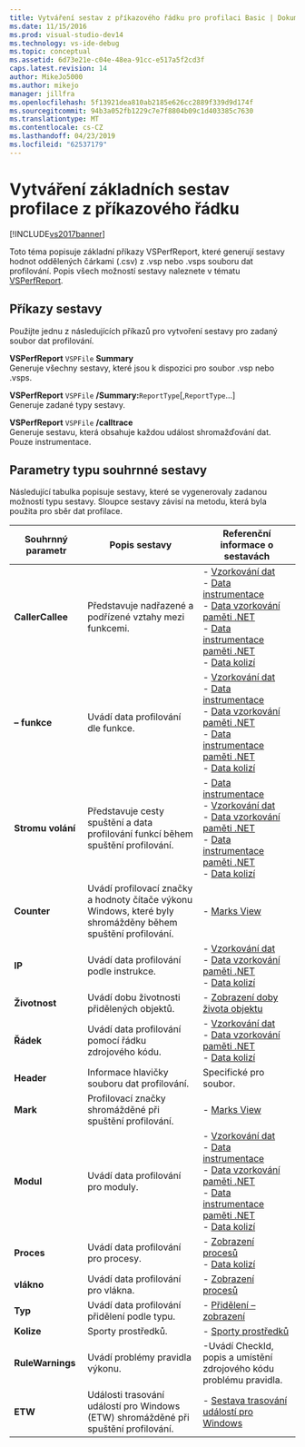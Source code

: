 ```yaml
---
title: Vytváření sestav z příkazového řádku pro profilaci Basic | Dokumentace Microsoftu
ms.date: 11/15/2016
ms.prod: visual-studio-dev14
ms.technology: vs-ide-debug
ms.topic: conceptual
ms.assetid: 6d73e21e-c04e-48ea-91cc-e517a5f2cd3f
caps.latest.revision: 14
author: MikeJo5000
ms.author: mikejo
manager: jillfra
ms.openlocfilehash: 5f13921dea810ab2185e626cc2889f339d9d174f
ms.sourcegitcommit: 94b3a052fb1229c7e7f8804b09c1d403385c7630
ms.translationtype: MT
ms.contentlocale: cs-CZ
ms.lasthandoff: 04/23/2019
ms.locfileid: "62537179"
---
```

# <a name="creating-basic-profiling-reports-from-the-command-line"></a>Vytváření základních sestav profilace z příkazového řádku
[!INCLUDE[vs2017banner](../includes/vs2017banner.md)]

Toto téma popisuje základní příkazy VSPerfReport, které generují sestavy hodnot oddělených čárkami (.csv) z .vsp nebo .vsps souboru dat profilování. Popis všech možností sestavy naleznete v tématu [VSPerfReport](../profiling/vsperfreport.md).  
  
## <a name="report-commands"></a>Příkazy sestavy  
 Použijte jednu z následujících příkazů pro vytvoření sestavy pro zadaný soubor dat profilování.  
  
 **VSPerfReport** `VSPFile` **Summary**  
 Generuje všechny sestavy, které jsou k dispozici pro soubor .vsp nebo .vsps.  
  
 **VSPerfReport** `VSPFile` **/Summary:**`ReportType`[,`ReportType`...]  
 Generuje zadané typy sestavy.  
  
 **VSPerfReport** `VSPFile`   **/calltrace**  
 Generuje sestavu, která obsahuje každou událost shromažďování dat. Pouze instrumentace.  
  
## <a name="summary-report-type-parameters"></a>Parametry typu souhrnné sestavy  
 Následující tabulka popisuje sestavy, které se vygenerovaly zadanou možností typu sestavy. Sloupce sestavy závisí na metodu, která byla použita pro sběr dat profilace.  
  
|Souhrnný parametr|Popis sestavy|Referenční informace o sestavách|  
|-----------------------|------------------------|----------------------|  
|**CallerCallee**|Představuje nadřazené a podřízené vztahy mezi funkcemi.|-   [Vzorkování dat](../profiling/caller-callee-view-sampling-data.md)<br />-   [Data instrumentace](../profiling/caller-callee-view-instrumentation-data.md)<br />-   [Data vzorkování paměti .NET](../profiling/caller-callee-view-dotnet-memory-sampling-data.md)<br />-   [Data instrumentace paměti .NET](../profiling/caller-callee-view-net-memory-instrumentation-data.md)<br />-   [Data kolizí](../profiling/caller-callee-view-contention-data.md)|  
|**– funkce**|Uvádí data profilování dle funkce.|-   [Vzorkování dat](../profiling/functions-view-sampling-data.md)<br />-   [Data instrumentace](../profiling/functions-view-instrumentation-data.md)<br />-   [Data vzorkování paměti .NET](../profiling/functions-view-dotnet-memory-sampling-data.md)<br />-   [Data instrumentace paměti .NET](../profiling/functions-view-dotnet-memory-instrumentation-data.md)<br />-   [Data kolizí](../profiling/functions-view-contention-data.md)|  
|**Stromu volání**|Představuje cesty spuštění a data profilování funkcí během spuštění profilování.|-   [Data instrumentace](../profiling/call-tree-view-instrumentation-data.md)<br />-   [Vzorkování dat](../profiling/call-tree-view-sampling-data.md)<br />-   [Data vzorkování paměti .NET](../profiling/call-tree-view-dotnet-memory-sampling-data.md)<br />-   [Data instrumentace paměti .NET](../profiling/call-tree-view-dotnet-memory-instrumentation-data.md)<br />-   [Data kolizí](../profiling/call-tree-view-contention-data.md)|  
|**Counter**|Uvádí profilovací značky a hodnoty čítače výkonu Windows, které byly shromážděny během spuštění profilování.|-   [Marks View](../profiling/marks-view.md)|  
|**IP**|Uvádí data profilování podle instrukce.|-   [Vzorkování dat](../profiling/instruction-pointers-ips-view-sampling-data.md)<br />-   [Data vzorkování paměti .NET](../profiling/instruction-pointers-ips-view-dotnet-memory-sampling-data.md)<br />-   [Data kolizí](../profiling/instruction-pointers-ips-view-contention-data.md)|  
|**Životnost**|Uvádí dobu životnosti přidělených objektů.|-   [Zobrazení doby života objektu](../profiling/object-lifetime-view.md)|  
|**Řádek**|Uvádí data profilování pomocí řádku zdrojového kódu.|-   [Vzorkování dat](../profiling/lines-view-sampling-data.md)<br />-   [Data vzorkování paměti .NET](../profiling/lines-view-dotnet-memory-sampling-data.md)<br />-   [Data kolizí](../profiling/lines-view-contention-data.md)|  
|**Header**|Informace hlavičky souboru dat profilování.|Specifické pro soubor.|  
|**Mark**|Profilovací značky shromážděné při spuštění profilování.|-   [Marks View](../profiling/marks-view.md)|  
|**Modul**|Uvádí data profilování pro moduly.|-   [Vzorkování dat](../profiling/modules-view-sampling-data.md)<br />-   [Data instrumentace](../profiling/modules-view-instrumentation-data.md)<br />-   [Data vzorkování paměti .NET](../profiling/modules-view-dotnet-memory-sampling-data.md)<br />-   [Data instrumentace paměti .NET](../profiling/modules-view-dotnet-memory-instrumentation-data.md)<br />-   [Data kolizí](../profiling/modules-view-contention-data.md)|  
|**Proces**|Uvádí data profilování pro procesy.|-   [Zobrazení procesů](../profiling/process-view.md)<br />-   [Data kolizí](../profiling/process-view-contention-data.md)|  
|**vlákno**|Uvádí data profilování pro vlákna.|-   [Zobrazení procesů](../profiling/process-view.md)|  
|**Typ**|Uvádí data profilování přidělení podle typu.|-   [Přidělení – zobrazení](../profiling/dotnet-memory-allocations-view.md)|  
|**Kolize**|Sporty prostředků.|-   [Sporty prostředků](../profiling/resource-contentions-view-contention-data.md)|  
|**RuleWarnings**|Uvádí problémy pravidla výkonu.|-Uvádí CheckId, popis a umístění zdrojového kódu problému pravidla.|  
|**ETW**|Události trasování událostí pro Windows (ETW) shromážděné při spuštění profilování.|-   [Sestava trasování událostí pro Windows](../profiling/event-tracing-for-windows-etw-report.md)|
